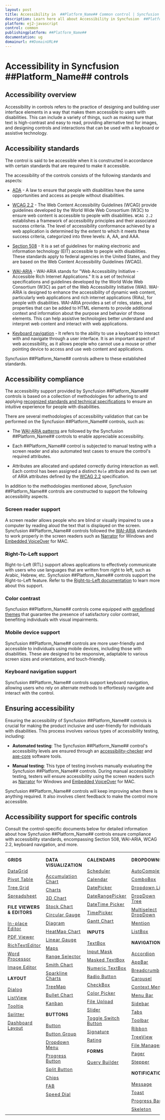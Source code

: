 ```yaml
---
layout: post
title: Accessibility in  ##Platform_Name## Common control | Syncfusion
description: Learn here all about Accessibility in Syncfusion  ##Platform_Name##  Common control of Syncfusion Essential JS 2 and more.
platform: ej2-javascript
control: common
publishingplatform: ##Platform_Name##
documentation: ug
domainurl: ##DomainURL##
---
```


# Accessibility in Syncfusion ##Platform_Name## controls

## Accessibility overview

Accessibility in controls refers to the practice of designing and building user interface elements in a way that makes them accessible to users with disabilities. This can include a variety of things, such as making sure that text is high-contrast and easy to read, providing alternative text for images, and designing controls and interactions that can be used with a keyboard or assistive technology.

## Accessibility standards

The control is said to be accessible when it is constructed in accordance with certain standards that are required to make it accessible.

The accessibility of the controls consists of the following standards and aspects:

* [ADA](https://www.ada.gov/) - A law to ensure that people with disabilities have the same opportunities and access as people without disabilities.

* [WCAG 2.2](https://www.w3.org/WAI/standards-guidelines/wcag/) - The Web Content Accessibility Guidelines (WCAG) provide guidelines developed by the World Wide Web Consortium (W3C) to ensure web content is accessible to people with disabilities. `WCAG 2.2` establishes a framework of accessibility principles and their associated success criteria. The level of accessibility conformance achieved by a web application is determined by the extent to which it meets these success criteria, categorized into three levels: A, AA, and AAA.

* [Section 508](https://www.section508.gov/) - It is a set of guidelines for making electronic and information technology (EIT) accessible to people with disabilities. These standards apply to federal agencies in the United States, and they are based on the Web Content Accessibility Guidelines (WCAG).

* [WAI-ARIA](https://www.w3.org/WAI/ARIA/) - WAI-ARIA stands for "Web Accessibility Initiative - Accessible Rich Internet Applications." It is a set of technical specifications and guidelines developed by the World Wide Web Consortium (W3C) as part of the Web Accessibility Initiative (WAI). WAI-ARIA is designed to enhance the accessibility of dynamic web content, particularly web applications and rich internet applications (RIAs), for people with disabilities. WAI-ARIA provides a set of roles, states, and properties that can be added to HTML elements to provide additional context and information about the purpose and behavior of those elements. This can help assistive technologies better understand and interpret web content and interact with web applications.

* [Keyboard navigation](https://www.w3.org/TR/WCAG22/#keyboard-accessible) - It refers to the ability to use a keyboard to interact with and navigate through a user interface. It is an important aspect of web accessibility, as it allows people who cannot use a mouse or other pointing device to access and use web content and applications.

Syncfusion ##Platform_Name## controls adhere to these established standards.

## Accessibility compliance

The accessibility support provided by Syncfusion ##Platform_Name## controls is based on a collection of methodologies for adhering to and applying [recognized standards and technical specifications](#accessibility-standards) to ensure an intuitive experience for people with disabilities.

There are several methodologies of accessibility validation that can be performed on the Syncfusion ##Platform_Name## controls, such as:

* The [WAI-ARIA patterns](https://www.w3.org/WAI/ARIA/apg/patterns/) are followed by the Syncfusion ##Platform_Name## controls to enable appreciable accessibility.

* Each ##Platform_Name## control is subjected to manual testing with a screen reader and also automated test cases to ensure the control's required attributes.

* Attributes are allocated and updated correctly during interaction as well. Each control has been assigned a distinct `Role` attribute and its own set of ARIA attributes defined by the [WCAG 2.2](https://www.w3.org/TR/WCAG22/) specification.

In addition to the methodologies mentioned above, Syncfusion ##Platform_Name## controls are constructed to support the following accessibility aspects.

### Screen reader support

A screen reader allows people who are blind or visually impaired to use a computer by reading aloud the text that is displayed on the screen. Syncfusion ##Platform_Name## controls followed the [WAI-ARIA](https://www.w3.org/WAI/ARIA/) standards to work properly in the screen readers such as [Narrator](https://support.microsoft.com/en-us/windows/complete-guide-to-narrator-e4397a0d-ef4f-b386-d8ae-c172f109bdb1) for Windows and [Embedded VoiceOver](https://support.apple.com/en-in/guide/voiceover/vo2706/mac) for MAC.

### Right-To-Left support

Right-to-Left (RTL) support allows applications to effectively communicate with users who use languages that are written from right to left, such as Arabic, Hebrew, etc. Syncfusion ##Platform_Name## controls support the Right-to-Left feature. Refer to the [Right-to-Left documentation](../common/right-to-left) to learn more about this support.

### Color contrast

Syncfusion ##Platform_Name## controls come equipped with [predefined themes](../appearance/theme) that guarantee the presence of satisfactory color contrast, benefiting individuals with visual impairments.

### Mobile device support

Syncfusion ##Platform_Name## controls are more user-friendly and accessible to individuals using mobile devices, including those with disabilities. These are designed to be responsive, adaptable to various screen sizes and orientations, and touch-friendly.

### Keyboard navigation support

Syncfusion ##Platform_Name## controls support keyboard navigation, allowing users who rely on alternate methods to effortlessly navigate and interact with the control.

## Ensuring accessibility

Ensuring the accessibility of Syncfusion ##Platform_Name## controls is crucial for making the product inclusive and user-friendly for individuals with disabilities. This process involves various types of accessibility testing, including:

* **Automated testing**: The Syncfusion ##Platform_Name## control's accessibility levels are ensured through an [accessibility-checker](https://www.npmjs.com/package/accessibility-checker) and [axe-core](https://www.npmjs.com/package/axe-core) software tools.

* **Manual testing**: This type of testing involves manually evaluating the Syncfusion ##Platform_Name## controls. During manual accessibility testing, testers will ensure accessibility using the screen readers such as [Narrator](https://support.microsoft.com/en-us/windows/complete-guide-to-narrator-e4397a0d-ef4f-b386-d8ae-c172f109bdb1) for Windows and [Embedded VoiceOver](https://support.apple.com/en-in/guide/voiceover/vo2706/mac) for MAC.

Syncfusion ##Platform_Name## controls will keep improving when there is anything required. It also involves client feedback to make the control more accessible.

## Accessibility support for specific controls

Consult the control-specific documents below for detailed information about how Syncfusion ##Platform_Name## controls ensure compliance with accessibility standards, encompassing Section 508, WAI-ARIA, WCAG 2.2, keyboard navigation, and more.

<style>
# table
{
border:0 !important;
line-height: 2!important;
}

tr
{
border:0 !important;
}

td
{
border:0 !important;
vertical-align: top;
}

.controlanchorlink
{
text-decoration: none !important;
font-size: 14px !important;
text-align: left !important;
padding: 5px 0px;
letter-spacing: 1px;
}
.controlcategory
{
font-size: 14px !important;
text-align: left !important;
font-weight: bold !important;
letter-spacing: 0.7px;
}
}
</style>

<table id="table" style="border: 0px;">
<tbody>
<colgroup>
<col style="width: 25%">
<col style="width: 25%">
<col style="width: 25%">
<col style="width: 25%">
</colgroup>
</tbody>
<tr>
    <td>
        <div><p class="controlcategory">GRIDS</p></div>
        <div class="controlanchorlink"><a target="_self" href="../grid/accessibility">DataGrid</a></div>
        <div class="controlanchorlink"><a target="_self" href="../pivotview/accessibility">Pivot Table</a></div>
        <div class="controlanchorlink"><a target="_self" href="../treegrid/accessibility">Tree Grid</a></div>
         <div class="controlanchorlink"><a target="_self" href="../spreadsheet/accessibility">Spreadsheet</a></div>
        <div><p class="controlcategory">FILE VIEWERS & EDITORS</p></div>
        <div class="controlanchorlink"><a target="_self" href="../inplace-editor/accessibility">In-place Editor</a></div>
        <div class="controlanchorlink"><a target="_self" href="../pdfviewer/accessibility">PDF Viewer</a></div>
        <div class="controlanchorlink"><a target="_self" href="../rich-text-editor/accessibility">RichTextEditor</a></div>
        <div class="controlanchorlink"><a target="_self" href="../document-editor/accessibility">Word Processor</a></div>
        <div class="controlanchorlink"><a target="_self" href="../image-editor/accessibility">Image Editor</a></div>
        <div><p class="controlcategory">LAYOUT</p></div>
        <div class="controlanchorlink"><a target="_self" href="../dialog/accessibility">Dialog</a></div>
        <div class="controlanchorlink"><a target="_self" href="../listview/accessibility">ListView</a></div>
        <div class="controlanchorlink"><a target="_self" href="../tooltip/accessibility">Tooltip</a></div>
        <div class="controlanchorlink"><a target="_self" href="../splitter/accessibility">Splitter</a></div>
        <div class="controlanchorlink"><a target="_self" href="../dashboard-layout/accessibility">Dashboard Layout</a></div>
    </td>
    <td>
        <div><p class="controlcategory">DATA VISUALIZATION</p></div>
        <div class="controlanchorlink"><a target="_self" href="../accumulation-chart/accessibility">Accumulation Chart</a></div>
        <div class="controlanchorlink"><a target="_self" href="../chart/accessibility">Charts</a></div>
        <div class="controlanchorlink"><a target="_self" href="../3d-chart/accessibility">3D Chart</a></div>
        <div class="controlanchorlink"><a target="_self" href="../stock-chart/accessibility">Stock Chart</a></div>
        <div class="controlanchorlink"><a target="_self" href="../circular-gauge/accessibility">Circular Gauge</a></div>
        <div class="controlanchorlink"><a target="_self" href="../diagram/accessibility">Diagram</a></div>
        <div class="controlanchorlink"><a target="_self" href="../heatmap-chart/accessibility">HeatMap Chart</a></div>
        <div class="controlanchorlink"><a target="_self" href="../linear-gauge/accessibility">Linear Gauge</a></div>
        <div class="controlanchorlink"><a target="_self" href="../maps/accessibility">Maps</a></div>
        <div class="controlanchorlink"><a target="_self" href="../range-navigator/accessibility">Range Selector</a></div>
        <div class="controlanchorlink"><a target="_self" href="../smithchart/accessibility">Smith Chart</a></div>
        <div class="controlanchorlink"><a target="_self" href="../sparkline/accessibility">Sparkline Charts</a></div>
        <div class="controlanchorlink"><a target="_self" href="../treemap/accessibility">TreeMap</a></div>
        <div class="controlanchorlink"><a target="_self" href="../bullet-chart/accessibility">Bullet Chart</a></div>
        <div class="controlanchorlink"><a target="_self" href="../kanban/accessibility">Kanban</a></div>
        <div><p class="controlcategory">BUTTONS</p></div>
        <div class="controlanchorlink"><a target="_self" href="../button/accessibility">Button</a></div>
        <div class="controlanchorlink"><a target="_self" href="../button-group/accessibility">Button Group</a></div>
        <div class="controlanchorlink"><a target="_self" href="../drop-down-button/accessibility">Dropdown Menu</a></div>
        <div class="controlanchorlink"><a target="_self" href="../progress-button/accessibility">Progress Button</a></div>
        <div class="controlanchorlink"><a target="_self" href="../split-button/accessibility">Split Button</a></div>
        <div class="controlanchorlink"><a target="_self" href="../chips/accessibility">Chips</a></div>
        <div class="controlanchorlink"><a target="_self" href="../floating-action-button/accessibility">FAB</a></div>
        <div class="controlanchorlink"><a target="_self" href="../speed-dial/accessibility">Speed Dial</a></div>
    </td>
    <td>
        <div><p class="controlcategory">CALENDARS</p></div>
        <div class="controlanchorlink"><a target="_self" href="../schedule/accessibility">Scheduler</a></div>
        <div class="controlanchorlink"><a target="_self" href="../calendar/accessibility">Calendar</a></div>
        <div class="controlanchorlink"><a target="_self" href="../datepicker/accessibility">DatePicker</a></div>
        <div class="controlanchorlink"><a target="_self" href="../daterangepicker/accessibility">DateRangePicker</a></div>
        <div class="controlanchorlink"><a target="_self" href="../datetimepicker/accessibility">DateTime Picker</a></div>
        <div class="controlanchorlink"><a target="_self" href="../timepicker/accessibility">TimePicker</a></div>
        <div class="controlanchorlink"><a target="_self" href="../gantt/accessibility">Gantt Chart</a></div>
        <div><p class="controlcategory">INPUTS</p></div>
        <div class="controlanchorlink"><a target="_self" href="../textbox/accessibility">TextBox</a></div>
        <div class="controlanchorlink"><a target="_self" href="../maskedtextbox/accessibility">Input Mask</a></div>
        <div class="controlanchorlink"><a target="_self" href="../maskedtextbox/accessibility">Masked TextBox</a></div>
        <div class="controlanchorlink"><a target="_self" href="../numerictextbox/accessibility">Numeric TextBox</a></div>
        <div class="controlanchorlink"><a target="_self" href="../radio-button/accessibility">Radio Button</a></div>
        <div class="controlanchorlink"><a target="_self" href="../check-box/accessibility">CheckBox</a></div>
        <div class="controlanchorlink"><a target="_self" href="../color-picker/accessibility">Color Picker</a></div>
        <div class="controlanchorlink"><a target="_self" href="../uploader/wai-aria-accessibility">File Upload</a></div>
        <div class="controlanchorlink"><a target="_self" href="../range-slider/accessibility">Slider</a></div>
        <div class="controlanchorlink"><a target="_self" href="../switch/accessibility">Toggle Switch Button</a></div>
        <div class="controlanchorlink"><a target="_self" href="../signature/accessibility">Signature</a></div>
        <div class="controlanchorlink"><a target="_self" href="../rating/accessibility">Rating</a></div>
        <div><p class="controlcategory">FORMS</p></div>
        <div class="controlanchorlink"><a target="_self" href="../query-builder/accessibility">Query Builder</a></div>
    </td>
    <td>
        <div><p class="controlcategory">DROPDOWNS</p></div>
        <div class="controlanchorlink"><a target="_self" href="../auto-complete/accessibility">AutoComplete</a></div>
        <div class="controlanchorlink"><a target="_self" href="../combo-box/accessibility">ComboBox</a></div>
        <div class="controlanchorlink"><a target="_self" href="../drop-down-list/accessibility">Dropdown List</a></div>
        <div class="controlanchorlink"><a target="_self" href="../drop-down-tree/accessibility">DropDown Tree</a></div>
        <div class="controlanchorlink"><a target="_self" href="../multi-select/accessibility">Multiselect DropDown</a></div>
        <div class="controlanchorlink"><a target="_self" href="../mention/accessibility">Mention</a></div>
        <div class="controlanchorlink"><a target="_self" href="../list-box/accessibility">ListBox</a></div>
        <div><p class="controlcategory">NAVIGATION</p></div>
        <div class="controlanchorlink"><a target="_self" href="../accordion/accessibility">Accordion</a></div>
        <div class="controlanchorlink"><a target="_self" href="../appbar/accessibility">AppBar</a></div>
        <div class="controlanchorlink"><a target="_self" href="../breadcrumb/accessibility">Breadcrumb</a></div>
        <div class="controlanchorlink"><a target="_self" href="../carousel/accessibility">Carousel</a></div>
        <div class="controlanchorlink"><a target="_self" href="../context-menu/accessibility">Context Menu</a></div>
        <div class="controlanchorlink"><a target="_self" href="../menu/accessibility">Menu Bar</a></div>
        <div class="controlanchorlink"><a target="_self" href="../sidebar/accessibility">Sidebar</a></div>
        <div class="controlanchorlink"><a target="_self" href="../tab/accessibility">Tabs</a></div>
        <div class="controlanchorlink"><a target="_self" href="../toolbar/accessibility">Toolbar</a></div>
        <div class="controlanchorlink"><a target="_self" href="../ribbon/accessibility">Ribbon</a></div>
        <div class="controlanchorlink"><a target="_self" href="../treeview/accessibility">TreeView</a></div>
        <div class="controlanchorlink"><a target="_self" href="../file-manager/accessibility">File Manager</a></div>
        <div class="controlanchorlink"><a target="_self" href="../pager/accessibility">Pager</a></div>
        <div class="controlanchorlink"><a target="_self" href="../stepper/accessibility">Stepper</a></div>
        <div><p class="controlcategory">NOTIFICATION</p></div>
        <div class="controlanchorlink"><a target="_self" href="../message/accessibility">Message</a></div>
        <div class="controlanchorlink"><a target="_self" href="../toast/accessibility">Toast</a></div>
        <div class="controlanchorlink"><a target="_self" href="../progress-bar/accessibility">Progress Bar</a></div>
        <div class="controlanchorlink"><a target="_self" href="../skeleton/accessibility">Skeleton</a></div>
    </td>
</tr>
</table>
